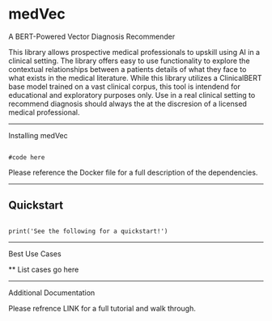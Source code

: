 # medVec
A BERT-Powered Vector Diagnosis Recommender

This library allows prospective medical professionals to upskill using AI in a clinical setting. The library offers easy to use functionality to explore the contextual relationships between a patients details of what they face to what exists in the medical literature. While this library utilizes a ClinicalBERT base model trained on a vast clinical corpus, this tool is intendend for educational and exploratory purposes only. Use in a real clinical setting to recommend diagnosis should always the at the discresion of a licensed medical professional.

*** ***

Installing medVec

```{bash}

#code here

```

Please reference the Docker file for a full description of the dependencies.

*** ***

## Quickstart

```{python}

print('See the following for a quickstart!')

```


*** ***

Best Use Cases

** List cases go here


*** ***

Additional Documentation

Please refrence LINK for a full tutorial and walk through.



